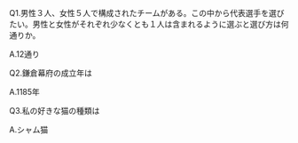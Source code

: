 Q1.男性３人、女性５人で構成されたチームがある。この中から代表選手を選びたい。男性と女性がそれぞれ少なくとも１人は含まれるように選ぶと選び方は何通りか。

A.12通り

Q2.鎌倉幕府の成立年は

A.1185年

Q3.私の好きな猫の種類は

A.シャム猫
